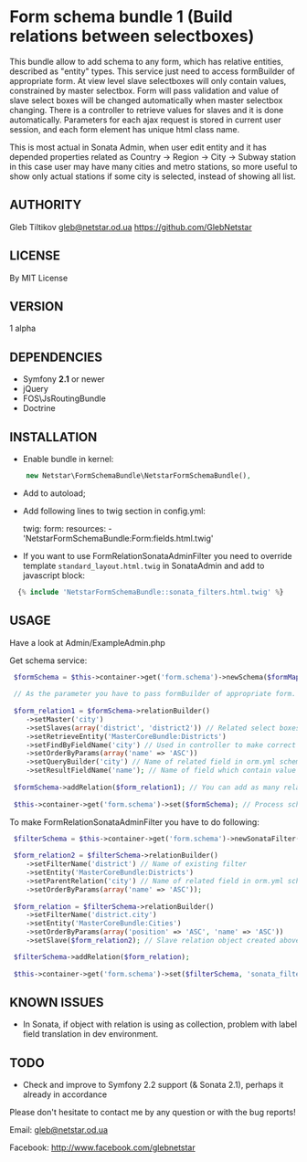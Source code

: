 Form schema bundle 1 (Build relations between selectboxes)
========

 This bundle allow to add schema to any form, which has relative entities, described as "entity" types.
 This service just need to access formBuilder of appropriate form.
 At view level slave selectboxes will only contain values, constrained by master selectbox.
 Form will pass validation and value of slave select boxes will be changed automatically when master selectbox changing.
 There is a controller to retrieve values for slaves and it is done automatically.
 Parameters for each ajax request is stored in current user session, and each form element has unique html class name.
 
 This is most actual in Sonata Admin, when user edit entity and it has depended properties related as Country -> Region -> City -> Subway station
 in this case user may have many cities and metro stations, so more useful to show only actual stations if some city is selected,
 instead of showing all list.


AUTHORITY
---------

 Gleb Tiltikov <gleb@netstar.od.ua>
 https://github.com/GlebNetstar


LICENSE
-------

 By MIT License


VERSION
-------

 1 alpha


DEPENDENCIES
------------

 - Symfony **2.1** or newer
 - jQuery
 - FOS\JsRoutingBundle
 - Doctrine


INSTALLATION
------------

  - Enable bundle in kernel:
``` php
 	new Netstar\FormSchemaBundle\NetstarFormSchemaBundle(),
```
 
  - Add to autoload;
 
  - Add following lines to twig section in config.yml:

 	twig:
	    form:
        	resources:
	            - 'NetstarFormSchemaBundle:Form:fields.html.twig'
            
  - If you want to use FormRelationSonataAdminFilter you need to override template
    ``standard_layout.html.twig`` in SonataAdmin and add to javascript block:
``` php
  {% include 'NetstarFormSchemaBundle::sonata_filters.html.twig' %}
```

USAGE
-----

 Have a look at Admin/ExampleAdmin.php
 
 Get schema service:
 
``` php
 $formSchema = $this->container->get('form.schema')->newSchema($formMapper->getFormBuilder()); // Creation of FormSchema object
 
 // As the parameter you have to pass formBuilder of appropriate form.
 
 $form_relation1 = $formSchema->relationBuilder()
	->setMaster('city')
	->setSlaves(array('district', 'district2')) // Related select boxes
	->setRetrieveEntity('MasterCoreBundle:Districts')
	->setFindByFieldName('city') // Used in controller to make correct requests
	->setOrderByParams(array('name' => 'ASC'))
	->setQueryBuilder('city') // Name of related field in orm.yml schema
	->setResultFieldName('name'); // Name of field which contain value showing in slave selectbox after update
	
 $formSchema->addRelation($form_relation1); // You can add as many relatins as you wish, they also can contain subrelations.
 
 $this->container->get('form.schema')->set($formSchema); // Process schema
```
 
 
 
 To make FormRelationSonataAdminFilter you have to do following:
 
``` php
 $filterSchema = $this->container->get('form.schema')->newSonataFilter(); // Creation of SonataFilter object
		
 $form_relation2 = $filterSchema->relationBuilder()
	->setFilterName('district') // Name of existing filter
	->setEntity('MasterCoreBundle:Districts')
	->setParentRelation('city') // Name of related field in orm.yml schema
	->setOrderByParams(array('name' => 'ASC'));
 
 $form_relation = $filterSchema->relationBuilder()
	->setFilterName('district.city')
	->setEntity('MasterCoreBundle:Cities')
	->setOrderByParams(array('position' => 'ASC', 'name' => 'ASC'))
	->setSlave($form_relation2); // Slave relation object created above

 $filterSchema->addRelation($form_relation);
 
 $this->container->get('form.schema')->set($filterSchema, 'sonata_filter'); // 'sonata_filter' string in parameter is to switch Sonata Filter processing instead of Form Relation
```


KNOWN ISSUES
------------

 - In Sonata, if object with relation is using as collection, problem with label field translation in dev environment.


TODO
----

 - Check and improve to Symfony 2.2 support (& Sonata 2.1), perhaps it already in accordance 
 


Please don't hesitate to contact me by any question or with the bug reports!

Email: gleb@netstar.od.ua

Facebook: http://www.facebook.com/glebnetstar


